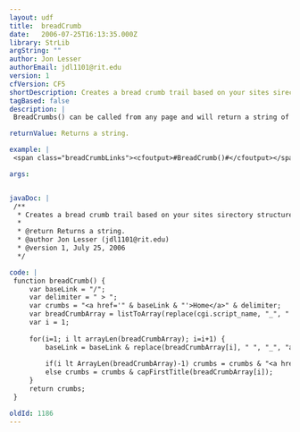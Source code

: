 ```yaml
---
layout: udf
title:  breadCrumb
date:   2006-07-25T16:13:35.000Z
library: StrLib
argString: ""
author: Jon Lesser
authorEmail: jdl1101@rit.edu
version: 1
cfVersion: CF5
shortDescription: Creates a bread crumb trail based on your sites sirectory structure.
tagBased: false
description: |
 BreadCrumbs() can be called from any page and will return a string of links.

returnValue: Returns a string.

example: |
 <span class="breadCrumbLinks"><cfoutput>#BreadCrumb()#</cfoutput></span>

args:


javaDoc: |
 /**
  * Creates a bread crumb trail based on your sites sirectory structure.
  * 
  * @return Returns a string. 
  * @author Jon Lesser (jdl1101@rit.edu) 
  * @version 1, July 25, 2006 
  */

code: |
 function breadCrumb() {
     var baseLink = "/";
     var delimiter = " > ";
     var crumbs = "<a href='" & baseLink & "'>Home</a>" & delimiter;
     var breadCrumbArray = listToArray(replace(cgi.script_name, "_", " ", "all") , "/");
     var i = 1;
     
     for(i=1; i lt arrayLen(breadCrumbArray); i=i+1) {
         baseLink = baseLink & replace(breadCrumbArray[i], " ", "_", "all") & "/";
         
         if(i lt ArrayLen(breadCrumbArray)-1) crumbs = crumbs & "<a href='" & baseLink & "'>" & capFirstTitle(breadCrumbArray[i]) & "</a>" & delimiter;
         else crumbs = crumbs & capFirstTitle(breadCrumbArray[i]);        
     }
     return crumbs;
 }

oldId: 1186
---
```


